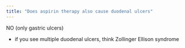 ```yaml
---
title: "Does aspirin therapy also cause duodenal ulcers"
---
```

NO (only gastric ulcers)
- if you see multiple duodenal ulcers, think Zollinger Ellison syndrome

